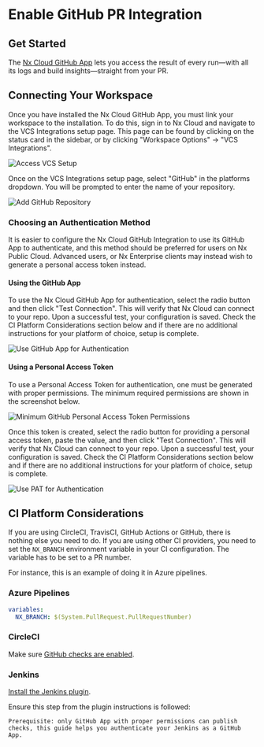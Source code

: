 # Enable GitHub PR Integration

## Get Started

The [Nx Cloud GitHub App](https://github.com/marketplace/official-nx-cloud-app) lets you access the result of every run—with all its logs and build insights—straight from your PR.

## Connecting Your Workspace

Once you have installed the Nx Cloud GitHub App, you must link your workspace to the installation. To do this, sign in to Nx Cloud and navigate to the VCS Integrations setup page. This page can be found by clicking on the status card in the sidebar, or by clicking "Workspace Options" -> "VCS Integrations".

![Access VCS Setup](/nx-cloud/set-up/access-vcs-setup.png)

Once on the VCS Integrations setup page, select "GitHub" in the platforms dropdown. You will be prompted to enter the name of your repository.

![Add GitHub Repository](/nx-cloud/set-up/add-github-repository.png)

### Choosing an Authentication Method

It is easier to configure the Nx Cloud GitHub Integration to use its GitHub App to authenticate, and this method should be preferred for users on Nx Public Cloud. Advanced users, or Nx Enterprise clients may instead wish to generate a personal access token instead.

#### Using the GitHub App

To use the Nx Cloud GitHub App for authentication, select the radio button and then click "Test Connection". This will verify that Nx Cloud can connect to your repo. Upon a successful test, your configuration is saved. Check the CI Platform Considerations section below and if there are no additional instructions for your platform of choice, setup is complete.

![Use GitHub App for Authentication](/nx-cloud/set-up/use-github-app-auth.png)

#### Using a Personal Access Token

To use a Personal Access Token for authentication, one must be generated with proper permissions. The minimum required permissions are shown in the screenshot below.

![Minimum GitHub Personal Access Token Permissions](/nx-cloud/set-up/minimal-github-access-token.png)

Once this token is created, select the radio button for providing a personal access token, paste the value, and then click "Test Connection". This will verify that Nx Cloud can connect to your repo. Upon a successful test, your configuration is saved. Check the CI Platform Considerations section below and if there are no additional instructions for your platform of choice, setup is complete.

![Use PAT for Authentication](/nx-cloud/set-up/use-github-pat-auth.png)

## CI Platform Considerations

If you are using CircleCI, TravisCI, GitHub Actions or GitHub, there is nothing else you need to do. If you are using other CI providers, you need to set the `NX_BRANCH` environment variable in your CI configuration. The variable has to be set to a PR number.

For instance, this is an example of doing it in Azure pipelines.

### Azure Pipelines

```yml
variables:
  NX_BRANCH: $(System.PullRequest.PullRequestNumber)
```

### CircleCI

Make sure [GitHub checks are enabled](https://circleci.com/docs/2.0/enable-checks/#to-enable-github-checks).

### Jenkins

[Install the Jenkins plugin](https://plugins.jenkins.io/github-checks/).

Ensure this step from the plugin instructions is followed:

    Prerequisite: only GitHub App with proper permissions can publish checks, this guide helps you authenticate your Jenkins as a GitHub App.
